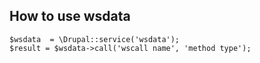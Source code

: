 

## How to use wsdata

```
$wsdata  = \Drupal::service('wsdata');
$result = $wsdata->call('wscall name', 'method type');
```
